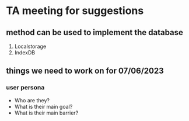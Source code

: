 # TA meeting for suggestions

## method can be used to implement the database
1. Localstorage
2. IndexDB
## things we need to work on for 07/06/2023
### user persona
- Who are they?
- What is their main goal?
- What is their main barrier?
